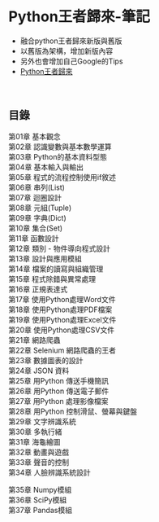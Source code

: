 # Python王者歸來-筆記


- 融合python王者歸來新版與舊版
- 以舊版為架構，增加新版內容
- 另外也會增加自己Google的Tips
- [Python王者歸來](https://www.tenlong.com.tw/products/9789869772600?list_name=srh)



<br>

## 目錄


第01章    基本觀念<br>
第02章    認識變數與基本數學運算<br>
第03章    Python的基本資料型態<br>
第04章    基本輸入與輸出<br>
第05章    程式的流程控制使用if敘述<br>
第06章    串列(List)<br>
第07章    迴圈設計<br>
第08章    元組(Tuple)<br>
第09章    字典(Dict)<br>
第10章    集合(Set)<br>
第11章    函數設計<br>
第12章    類別 - 物件導向程式設計<br>
第13章    設計與應用模組<br>
第14章    檔案的讀寫與組織管理<br>
第15章    程式除錯與異常處理<br>
第16章    正規表達式<br>
第17章    使用Python處理Word文件<br>
第18章    使用Python處理PDF檔案<br>
第19章    使用Python處理Excel文件<br>
第20章    使用Python處理CSV文件<br>
第21章    網路爬蟲<br>
第22章    Selenium 網路爬蟲的王者<br>
第23章    數據圖表的設計<br>
第24章    JSON 資料<br>
第25章    用Python 傳送手機簡訊<br>
第26章    用Python 傳送電子郵件<br>
第27章    用Python 處理影像檔案<br>
第28章    用Python 控制滑鼠、螢幕與鍵盤<br>
第29章    文字辨識系統<br>
第30章    多執行緒<br>
第31章    海龜繪圖<br>
第32章    動畫與遊戲<br>
第33章    聲音的控制<br>
第34章    人臉辨識系統設計<br>

第35章    Numpy模組<br>
第36章    SciPy模組<br>
第37章    Pandas模組<br>



